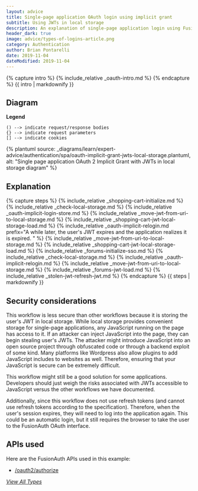 ```yaml
---
layout: advice
title: Single-page application OAuth login using implicit grant
subtitle: Using JWTs in local storage
description: An explanation of single-page application login using FusionAuth OAuth interface with the implicit grant and uses JWTs in local storage
header_dark: true
image: advice/types-of-logins-article.png
category: Authentication
author: Brian Pontarelli
date: 2019-11-04
dateModified: 2019-11-04
---
```


{% capture intro %}
{% include_relative _oauth-intro.md %}
{% endcapture %}
{{ intro | markdownify }}

## Diagram

**Legend**

```text
() --> indicate request/response bodies
{} --> indicate request parameters
[] --> indicate cookies
```

{% plantuml source: _diagrams/learn/expert-advice/authentication/spa/oauth-implicit-grant-jwts-local-storage.plantuml, alt: "Single page application OAuth 2 Implicit Grant with JWTs in local storage diagram" %}

## Explanation

{% capture steps %}
{% include_relative _shopping-cart-initialize.md %}
{% include_relative _check-local-storage.md %}
{% include_relative _oauth-implicit-login-store.md %}
{% include_relative _move-jwt-from-uri-to-local-storage.md %}
{% include_relative _shopping-cart-jwt-local-storage-load.md %}
{% include_relative _oauth-implicit-relogin.md prefix="A while later, the user's JWT expires and the application realizes it is expired. " %}
{% include_relative _move-jwt-from-uri-to-local-storage.md %}
{% include_relative _shopping-cart-jwt-local-storage-load.md %}
{% include_relative _forums-initialize-sso.md %}
{% include_relative _check-local-storage.md %}
{% include_relative _oauth-implicit-relogin.md %}
{% include_relative _move-jwt-from-uri-to-local-storage.md %}
{% include_relative _forums-jwt-load.md %}
{% include_relative _stolen-jwt-refresh-jwt.md %}
{% endcapture %}
{{ steps | markdownify }}

## Security considerations

This workflow is less secure than other workflows because it is storing the user's JWT in local storage. While local storage provides convenient storage for single-page applications, any JavaScript running on the page has access to it. If an attacker can inject JavaScript into the page, they can begin stealing user's JWTs. The attacker might introduce JavaScript into an open source project through obfuscated code or through a backend exploit of some kind. Many platforms like Wordpress also allow plugins to add JavaScript includes to websites as well. Therefore, ensuring that your JavaScript is secure can be extremely difficult.

This workflow might still be a good solution for some applications. Developers should just weigh the risks associated with JWTs accessible to JavaScript versus the other workflows we have documented.

Additionally, since this workflow does not use refresh tokens (and cannot use refresh tokens according to the specification). Therefore, when the user's session expires, they will need to log into the application again. This could be an automatic login, but it still requires the browser to take the user to the FusionAuth OAuth interface.

## APIs used

Here are the FusionAuth APIs used in this example:

* [/oauth2/authorize](/docs/v1/tech/oauth/endpoints#authorize)

[_View All Types_](/learn/expert-advice/authentication/login-authentication-workflows)

